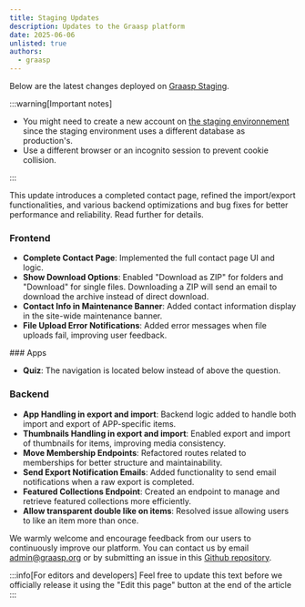 ```yaml
---
title: Staging Updates
description: Updates to the Graasp platform
date: 2025-06-06
unlisted: true
authors:
  - graasp
---
```


Below are the latest changes deployed on [Graasp Staging](https://builder.stage.graasp.org).

:::warning[Important notes]

- You might need to create a new account on [the staging environnement](https://auth.stage.graasp.org) since the staging environment uses a different database as production's.
- Use a different browser or an incognito session to prevent cookie collision.

:::

This update introduces a completed contact page, refined the import/export functionalities, and various backend optimizations and bug fixes for better performance and reliability. Read further for details.

<!-- Everything below this will not be shown in the post overview -->
<!-- truncate -->

### Frontend

- **Complete Contact Page**: Implemented the full contact page UI and logic.
- **Show Download Options**: Enabled "Download as ZIP" for folders and "Download" for single files. Downloading a ZIP will send an email to download the archive instead of direct download.
- **Contact Info in Maintenance Banner**: Added contact information display in the site-wide maintenance banner.
- **File Upload Error Notifications**: Added error messages when file uploads fail, improving user feedback.

### Apps

- **Quiz**: The navigation is located below instead of above the question.

### Backend

- **App Handling in export and import**: Backend logic added to handle both import and export of APP-specific items.
- **Thumbnails Handling in export and import**: Enabled export and import of thumbnails for items, improving media consistency.
- **Move Membership Endpoints**: Refactored routes related to memberships for better structure and maintainability.
- **Send Export Notification Emails**: Added functionality to send email notifications when a raw export is completed.
- **Featured Collections Endpoint**: Created an endpoint to manage and retrieve featured collections more efficiently.
- **Allow transparent double like on items**: Resolved issue allowing users to like an item more than once.

<!-- Generic message -->

We warmly welcome and encourage feedback from our users to continuously improve our platform. You can contact us by email [admin@graasp.org](mailto:admin@graasp.org) or by submitting an issue in this [Github repository](https://github.com/graasp/graasp-feedback).

:::info[For editors and developers]
Feel free to update this text before we officially release it using the "Edit this page" button at the end of the article
:::
